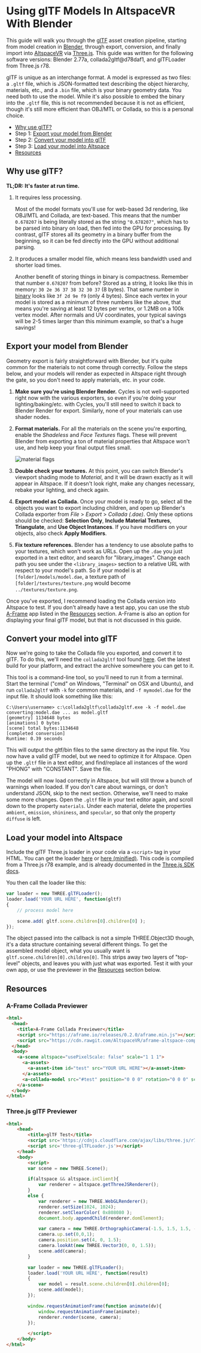 # Using glTF Models In AltspaceVR With Blender

This guide will walk you through the [glTF](https://github.com/KhronosGroup/glTF) asset creation pipeline, starting from model creation in [Blender](https://www.blender.org/), through export, conversion, and finally import into [AltspaceVR](https://altvr.com) via [Three.js](http://threejs.org/). This guide was written for the following software versions: Blender 2.77a, collada2gltf@d78daf1, and glTFLoader from Three.js r78.

glTF is unique as an interchange format. A model is expressed as two files: a `.gltf` file, which is JSON-formatted text describing the object hierarchy, materials, etc., and a `.bin` file, which is your binary geometry data. You need both to use the model. While it's also possible to embed the binary into the `.gltf` file, this is not recommended because it is not as efficient, though it's still more efficient than OBJ/MTL or Collada, so this is a personal choice.

* [Why use glTF?](#why)
* Step 1: [Export your model from Blender](#export)
* Step 2: [Convert your model into glTF](#convert)
* Step 3: [Load your model into Altspace](#load)
* [Resources](#resources)


## <a id="why"/>Why use glTF?

**TL;DR: It's faster at run time.**

1. It requires less processing.

	Most of the model formats you'll use for web-based 3d rendering, like OBJ/MTL and Collada, are text-based. This means that the number `0.678207` is being literally stored as the string `"0.678207"`, which has to be parsed into binary on load, then fed into the GPU for processing. By contrast, glTF stores all its geometry in a binary buffer from the beginning, so it can be fed directly into the GPU without additional parsing.

2. It produces a smaller model file, which means less bandwidth used and shorter load times.

	Another benefit of storing things in binary is compactness. Remember that number `0.678207` from before? Stored as a string, it looks like this in memory: `30 2e 36 37 38 32 30 37` (8 bytes). That same number in [binary](https://en.wikipedia.org/wiki/Single-precision_floating-point_format) looks like `3f 2d 9e f9` (only 4 bytes). Since each vertex in your model is stored as a minimum of three numbers like the above, that means you're saving at least 12 bytes per vertex, or 1.2MB on a 100k vertex model. After normals and UV coordinates, your typical savings will be 2-5 times larger than this minimum example, so that's a huge savings!
	

## <a id="export"/>Export your model from Blender

Geometry export is fairly straightforward with Blender, but it's quite common for the materials to not come through correctly. Follow the steps below, and your models will render as expected in Altspace right through the gate, so you don't need to apply materials, etc. in your code.

1. **Make sure you're using Blender Render.**
    Cycles is not well-supported right now with the various exporters, so even if you're doing your lighting/baking/etc. with Cycles, you'll still need to switch it back to Blender Render for export. Similarly, none of your materials can use shader nodes.

2. **Format materials.** For all the materials on the scene you're exporting, enable the *Shadeless* and *Face Textures* flags. These will prevent Blender from exporting a ton of material properties that Altspace won't use, and help keep your final output files small.

    ![material flags](img/material-flags.png)

3. **Double check your textures.** At this point, you can switch Blender's viewport shading mode to *Material*, and it will be drawn exactly as it will appear in Altspace. If it doesn't look right, make any changes necessary, rebake your lighting, and check again.

4. **Export model as Collada.** Once your model is ready to go,  select all the objects you want to export including children, and open up Blender's Collada exporter from *File* > *Export* > *Collada (.dae)*. Only these options should be checked: **Selection Only**, **Include Material Textures**, **Triangulate**, and **Use Object Instances**. If you have modifiers on your objects, also check **Apply Modifiers**.

5. **Fix texture references.** Blender has a tendency to use absolute paths to your textures, which won't work as URLs. Open up the `.dae` you just exported in a text editor, and search for "library_images". Change each path you see under the `<library_images>` section to a relative URL with respect to your model's path. So if your model is at `[folder]/models/model.dae`, a texture path of `[folder]/textures/texture.png` would become `../textures/texture.png`.

Once you've exported, I recommend loading the Collada version into Altspace to test. If you don't already have a test app, you can use the stub [A-Frame](https://aframe.io/) app listed in the [Resources](#resources) section. A-Frame is also an option for displaying your final glTF model, but that is not discussed in this guide.


## <a id="convert"/>Convert your model into glTF

Now we're going to take the Collada file you exported, and convert it to glTF. To do this, we'll need the `collada2gltf` tool found [here](https://github.com/KhronosGroup/glTF/releases). Get the latest build for your platform, and extract the archive somewhere you can get to it.

This tool is a command-line tool, so you'll need to run it from a terminal. Start the terminal ("cmd" on Windows, "Terminal" on OSX and Ubuntu), and run `collada2gltf` with `-k` for common materials, and `-f mymodel.dae` for the input file. It should look something like this:

```
C:\Users\username> c:\collada2gltf\collada2gltf.exe -k -f model.dae
converting:model.dae ... as model.gltf 
[geometry] 1134648 bytes
[animations] 0 bytes
[scene] total bytes:1134648
[completed conversion]
Runtime: 0.39 seconds
```

This will output the gltf/bin files to the same directory as the input file. You now have a valid glTF model, but we need to optimize it for Altspace. Open up the `.gltf` file in a text editor, and find/replace all instances of the word "PHONG" with "CONSTANT". Save the file.

The model will now load correctly in Altspace, but will still throw a bunch of warnings when loaded. If you don't care about warnings, or don't understand JSON, skip to the next section. Otherwise, we'll need to make some more changes. Open the `.gltf` file in your text editor again, and scroll down to the property `materials`. Under each material, delete the properties `ambient`, `emission`, `shininess`, and `specular`, so that only the property `diffuse` is left.


## <a id="load"/>Load your model into Altspace

Include the glTF Three.js loader in your code via a `<script>` tag in your HTML. You can get the loader [here](three-glTFLoader.js) or [here (minified)](three-glTFLoader.min.js). This code is compiled from a Three.js r78 example, and is already documented in the [Three.js SDK docs](http://threejs.org/docs/#Reference/Loaders/glTFLoader).

You then call the loader like this:

```javascript
var loader = new THREE.glTFLoader();
loader.load('YOUR URL HERE', function(gltf)
{
    // process model here

    scene.add( gltf.scene.children[0].children[0] );
});
```

The object passed into the callback is not a simple THREE.Object3D though, it's a data structure containing several different things. To get the assembled model object, what you usually want is `gltf.scene.children[0].children[0]`. This strips away two layers of "top-level" objects, and leaves you with just what was exported. Test it with your own app, or use the previewer in the [Resources](#resources) section below.


## <a id="resources"/>Resources

### A-Frame Collada Previewer

```html
<html>
  <head>
    <title>A-Frame Collada Previewer</title>
    <script src="https://aframe.io/releases/0.2.0/aframe.min.js"></script>
    <script src="https://cdn.rawgit.com/AltspaceVR/aframe-altspace-component/v0.2.2/dist/aframe-altspace-component.min.js"></script>
  </head>
  <body>
    <a-scene altspace="usePixelScale: false" scale="1 1 1">
      <a-assets>
        <a-asset-item id="test" src="YOUR URL HERE"></a-asset-item>
      </a-assets>
      <a-collada-model src="#test" position="0 0 0" rotation="0 0 0" scale="1 1 1"></a-collada-model>
    </a-scene>
  </body>
</html>
```

### Three.js glTF Previewer

```html
<html>
	<head>
		<title>glTF Test</title>
		<script src='https://cdnjs.cloudflare.com/ajax/libs/three.js/r74/three.js'></script>
		<script src='three-glTFLoader.js'></script>
	</head>
	<body>
		<script>
		var scene = new THREE.Scene();

		if(altspace && altspace.inClient){
			var renderer = altspace.getThreeJSRenderer();
		}
		else {
			var renderer = new THREE.WebGLRenderer();
			renderer.setSize(1024, 1024);
			renderer.setClearColor( 0x808080 );
			document.body.appendChild(renderer.domElement);

			var camera = new THREE.OrthographicCamera(-1.5, 1.5, 1.5, -1.5, 0.1, 100);
			camera.up.set(0,0,1);
			camera.position.set(4, 0, 1.5);
			camera.lookAt(new THREE.Vector3(0, 0, 1.5));
			scene.add(camera);
		}

		var loader = new THREE.glTFLoader();
		loader.load('YOUR URL HERE', function(result)
		{
			var model = result.scene.children[0].children[0];
			scene.add(model);
		});

		window.requestAnimationFrame(function animate(dv){
			window.requestAnimationFrame(animate);
			renderer.render(scene, camera);
		});

		</script>
	</body>
</html>
```
